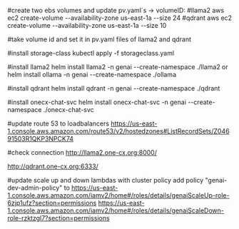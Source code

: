 #create two ebs volumes and update pv.yaml´s -> volumeID: 
#llama2
aws ec2 create-volume --availability-zone us-east-1a --size 24
#qdrant
aws ec2 create-volume --availability-zone us-east-1a --size 10


#take volume id and set it in pv.yaml files of llama2 and qdrant

#install storage-class
kubectl apply -f storageclass.yaml

#install llama2
helm install llama2 -n genai --create-namespace ./llama2
or
helm install ollama -n genai --create-namespace ./ollama

#install qdrant
helm install qdrant -n genai --create-namespace ./qdrant

#install onecx-chat-svc
helm install onecx-chat-svc -n genai --create-namespace ./onecx-chat-svc

#update route 53 to loadbalancers 
https://us-east-1.console.aws.amazon.com/route53/v2/hostedzones#ListRecordSets/Z04691503R1QKP3NPCK74


#check connection
http://llama2.one-cx.org:8000/

http://qdrant.one-cx.org:6333/

#update scale up and down lambdas with cluster policy
add policy "genai-dev-admin-policy" to 
https://us-east-1.console.aws.amazon.com/iamv2/home#/roles/details/genaiScaleUp-role-6zjp1ufz?section=permissions
https://us-east-1.console.aws.amazon.com/iamv2/home#/roles/details/genaiScaleDown-role-rzktzgl7?section=permissions
